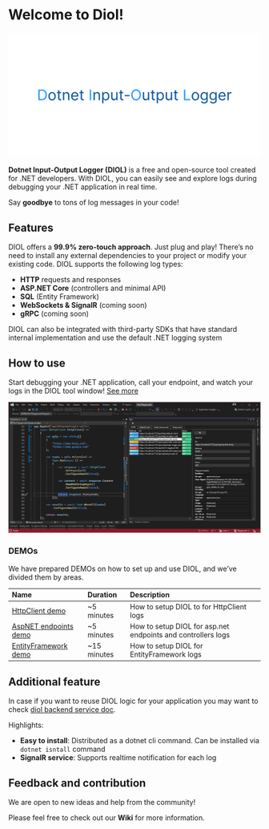 # Welcome to Diol!

![diol-main-banner](/content/images/diol-main-banner.png)

**Dotnet Input-Output Logger (DIOL)** is a free and open-source tool created for .NET developers. With DIOL, you can easily see and explore logs during debugging your .NET application in real time. 

Say **goodbye** to tons of log messages in your code!

## Features

DIOL offers a **99.9% zero-touch approach**. Just plug and play! There’s no need to install any external dependencies to your project or modify your existing code. DIOL supports the following log types:

* **HTTP** requests and responses
* **ASP.NET Core** (controllers and minimal API)
* **SQL** (Entity Framework)
* **WebSockets & SignalR** (coming soon)
* **gRPC** (coming soon)

DIOL can also be integrated with third-party SDKs that have standard internal implementation and use the default .NET logging system

## How to use

Start debugging your .NET application, call your endpoint, and watch your logs in the DIOL tool window! [See more](https://github.com/Dotnet-IO-logger/core/wiki)

![main](/content/screenshots/main.png)

### DEMOs

We have prepared DEMOs on how to set up and use DIOL, and we’ve divided them by areas.

| Name | Duration | Description |
| :--- | :--- | :--- |
| [HttpClient demo](https://github.com/Dotnet-IO-logger/Playground/tree/main/source/Diol.Demo/src/Example1HttpLoggingSample) | ~5 minutes | How to setup DIOL to for HttpClient logs |
| [AspNET endpoints demo](https://github.com/Dotnet-IO-logger/Playground/tree/main/source/Diol.Demo/src/Example2AspnetEndpointLoggingSample) | ~5 minutes | How to setup DIOL for asp.net endpoints and controllers logs |
| [EntityFramework demo](https://github.com/Dotnet-IO-logger/Playground/tree/main/source/Diol.Demo/src/Example3EntityFrameworkLoggingSample) | ~15 minutes | How to setup DIOL for EntityFramework logs |

## Additional feature

In case if you want to reuse DIOL logic for your application you may want to check [diol backend service doc](https://github.com/Dotnet-IO-logger/core/wiki/1.-Diol-backend-service).

Highlights:

* **Easy to install**: Distributed as a dotnet cli command. Can be installed via `dotnet isntall` command
* **SignalR service**: Supports realtime notification for each log

## Feedback and contribution

We are open to new ideas and help from the community! 

Please feel free to check out our **Wiki** for more information.